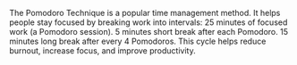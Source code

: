 The Pomodoro Technique is a popular time management method. It helps people stay focused by breaking work into intervals: 25 minutes of focused work (a Pomodoro session). 5 minutes short break after each Pomodoro. 15 minutes long break after every 4 Pomodoros. This cycle helps reduce burnout, increase focus, and improve productivity.
